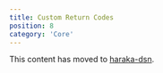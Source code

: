 ```yaml
---
title: Custom Return Codes
position: 8
category: 'Core'
---
```


This content has moved to [haraka-dsn](https://github.com/haraka/haraka-dsn).


